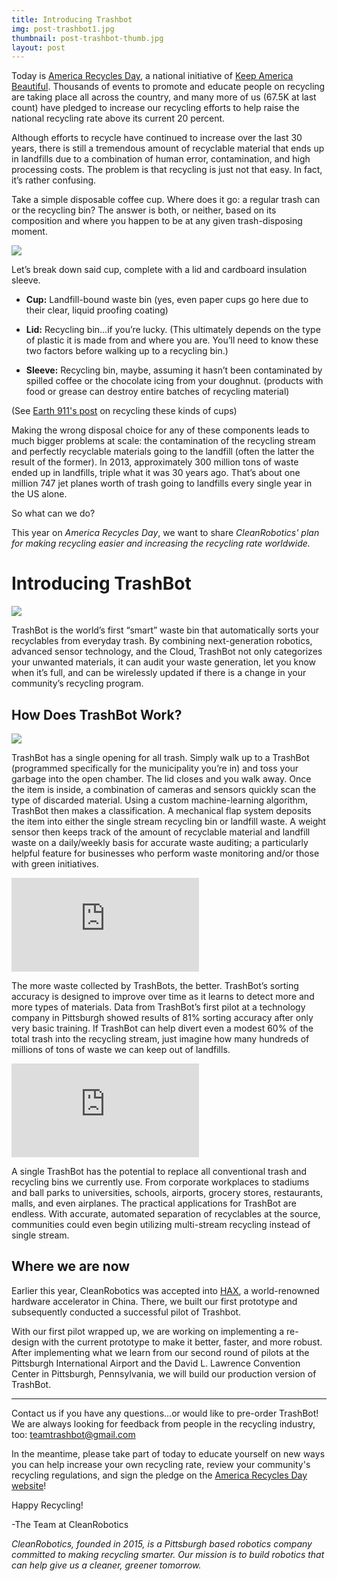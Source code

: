 ```yaml
---
title: Introducing Trashbot
img: post-trashbot1.jpg
thumbnail: post-trashbot-thumb.jpg
layout: post
---
```


Today is [America Recycles Day](https://americarecyclesday.org/), a national initiative of [Keep America Beautiful](https://www.kab.org/). Thousands of events to promote and educate people on recycling are taking place all across the country, and many more of us (67.5K at last count) have pledged to increase our recycling efforts to help raise the national recycling rate above its current 20 percent.

Although efforts to recycle have continued to increase over the last 30 years, there is still a tremendous amount of recyclable material that ends up in landfills due to a combination of human error, contamination, and high processing costs. The problem is that recycling is just not that easy. In fact, it’s rather confusing.

Take a simple disposable coffee cup. Where does it go: a regular trash can or the recycling bin? The answer is both, or neither, based on its composition and where you happen to be at any given trash-disposing moment.

<img src='{{site.baseurl}}/img/posts/post-coffeecups.png' style="max-width:100%;"/>

Let’s break down said cup, complete with a lid and cardboard insulation sleeve.

* **Cup:** Landfill-bound waste bin (yes, even paper cups go here due to their clear, liquid proofing coating)

* **Lid:** Recycling bin…if you’re lucky. (This ultimately depends on the type of plastic it is made from and where you are. You’ll need to know these two factors before walking up to a recycling bin.)

* **Sleeve:** Recycling bin, maybe, assuming it hasn’t been contaminated by spilled coffee or the chocolate icing from your doughnut. (products with food or grease can destroy entire batches of recycling material)

(See [Earth 911's post](http://earth911.com/recycling-guide/how-to-recycle-paper-cups/) on recycling these kinds of cups)

Making the wrong disposal choice for any of these components leads to much bigger problems at scale: the contamination of the recycling stream and perfectly recyclable materials going to the landfill (often the latter the result of the former). In 2013, approximately 300 million tons of waste ended up in landfills, triple what it was 30 years ago. That’s about one million 747 jet planes worth of trash going to landfills every single year in the US alone.

So what can we do?

This year on *America Recycles Day*, we want to share *CleanRobotics' plan for making recycling easier and increasing the recycling rate worldwide.*

# Introducing TrashBot

<img src='{{site.baseurl}}/img/posts/post-trashbot1.jpg' style="max-width:100%;"/>

TrashBot is the world’s first “smart” waste bin that automatically sorts your recyclables from everyday trash. By combining next-generation robotics, advanced sensor technology, and the Cloud, TrashBot not only categorizes your unwanted materials, it can audit your waste generation, let you know when it’s full, and can be wirelessly updated if there is a change in your community’s recycling program.

## How Does TrashBot Work?

<img src='{{site.baseurl}}/img/posts/post-trashbot2.jpg' style="max-width:100%;"/>

TrashBot has a single opening for all trash. Simply walk up to a TrashBot (programmed specifically for the municipality you’re in) and toss your garbage into the open chamber. The lid closes and you walk away. Once the item is inside, a combination of cameras and sensors quickly scan the type of discarded material. Using a custom machine-learning algorithm, TrashBot then makes a classification. A mechanical flap system deposits the item into either the single stream recycling bin or landfill waste. A weight sensor then keeps track of the amount of recyclable material and landfill waste on a daily/weekly basis for accurate waste auditing; a particularly helpful feature for businesses who perform waste monitoring and/or those with green initiatives.

<iframe style="max-width:100%;" src="https://www.youtube.com/embed/ghqDwLIzC0Y" frameborder="0" allowfullscreen></iframe>

The more waste collected by TrashBots, the better. TrashBot’s sorting accuracy is designed to improve over time as it learns to detect more and more types of materials. Data from TrashBot’s first pilot at a technology company in Pittsburgh showed results of 81% sorting accuracy after only very basic training. If TrashBot can help divert even a modest 60% of the total trash into the recycling stream, just imagine how many hundreds of millions of tons of waste we can keep out of landfills. 

<iframe style="max-width:100%;" src="https://www.youtube.com/embed/IFH0AUOpU_8" frameborder="0" allowfullscreen></iframe>

A single TrashBot has the potential to replace all conventional trash and recycling bins we currently use. From corporate workplaces to stadiums and ball parks to universities, schools, airports, grocery stores, restaurants, malls, and even airplanes. The practical applications for TrashBot are endless. With accurate, automated separation of recyclables at the source, communities could even begin utilizing multi-stream recycling instead of single stream. 

## Where we are now

Earlier this year, CleanRobotics was accepted into [HAX](https://hax.co/), a world-renowned hardware accelerator in China. There, we built our first prototype and subsequently conducted a successful pilot of Trashbot.

With our first pilot wrapped up, we are working on implementing a re-design with the current prototype to make it better, faster, and more robust. After implementing what we learn from our second round of pilots at the Pittsburgh International Airport and the David L. Lawrence Convention Center in Pittsburgh, Pennsylvania, we will build our production version of TrashBot.

---

Contact us if you have any questions...or would like to pre-order TrashBot! We are always looking for feedback from people in the recycling industry, too: [teamtrashbot@gmail.com](mailto:teamtrashbot@gmail.com)

In the meantime, please take part of today to educate yourself on new ways you can help increase your own recycling rate, review your community's recycling regulations, and sign the pledge on the [America Recycles Day website](https://americarecyclesday.org/)! 

Happy Recycling! 

-The Team at CleanRobotics

*CleanRobotics, founded in 2015, is a Pittsburgh based robotics company committed to making recycling smarter. Our mission is to build robotics that can help give us a cleaner, greener tomorrow.*

